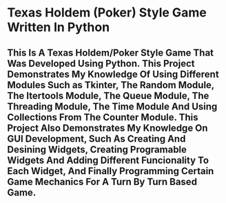 # Texas Holdem (Poker) Style Game Written In Python

## This Is A Texas Holdem/Poker Style Game That Was Developed Using Python. This Project Demonstrates My Knowledge Of Using Different Modules Such as Tkinter, The Random Module, The Itertools Module, The Queue Module, The Threading Module, The Time Module And Using Collections From The Counter Module. This Project Also Demonstrates My Knowledge On GUI Development, Such As Creating And Desining Widgets, Creating Programable Widgets And Adding Different Funcionality To Each Widget, And Finally Programming Certain Game Mechanics For A Turn By Turn Based Game.